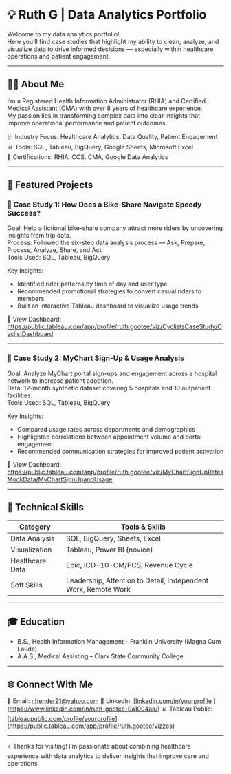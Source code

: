 # 💡 Ruth G | Data Analytics Portfolio

Welcome to my data analytics portfolio!  
Here you’ll find case studies that highlight my ability to clean, analyze, and visualize data to drive informed decisions — especially within healthcare operations and patient engagement.

---

## 👩‍💻 About Me

I’m a Registered Health Information Administrator (RHIA) and Certified Medical Assistant (CMA) with over 8 years of healthcare experience.  
My passion lies in transforming complex data into clear insights that improve operational performance and patient outcomes.  

🩺 Industry Focus: Healthcare Analytics, Data Quality, Patient Engagement  
📊 Tools: SQL, Tableau, BigQuery, Google Sheets, Microsoft Excel  
🧠 Certifications: RHIA, CCS, CMA, Google Data Analytics  

---

## 📂 Featured Projects

### 🚴 Case Study 1: How Does a Bike-Share Navigate Speedy Success?
Goal: Help a fictional bike-share company attract more riders by uncovering insights from trip data.  
Process: Followed the six-step data analysis process — Ask, Prepare, Process, Analyze, Share, and Act.  
Tools Used: SQL, Tableau, BigQuery 

Key Insights:
- Identified rider patterns by time of day and user type  
- Recommended promotional strategies to convert casual riders to members  
- Built an interactive Tableau dashboard to visualize usage trends  

🔗 View Dashboard: https://public.tableau.com/app/profile/ruth.gootee/viz/CyclistsCaseStudy/CyclistDashboard

---

### 🏥 Case Study 2: MyChart Sign-Up & Usage Analysis
Goal: Analyze MyChart portal sign-ups and engagement across a hospital network to increase patient adoption.  
Data: 12-month synthetic dataset covering 5 hospitals and 10 outpatient facilities.  
Tools Used: SQL, Tableau, BigQuery  

Key Insights:
- Compared usage rates across departments and demographics  
- Highlighted correlations between appointment volume and portal engagement  
- Recommended communication strategies for improved patient activation  

🔗 View Dashboard: https://public.tableau.com/app/profile/ruth.gootee/viz/MyChartSignUpRatesMockData/MyChartSignUpandUsage

---

## 🧰 Technical Skills

| Category | Tools & Skills |
|-----------|----------------|
| Data Analysis | SQL, BigQuery, Sheets, Excel |
| Visualization | Tableau, Power BI (novice) |
| Healthcare Data | Epic, ICD-10-CM/PCS, Revenue Cycle |
| Soft Skills | Leadership, Attention to Detail, Independent Work, Remote Work |

---

## 🎓 Education

- B.S., Health Information Management – Franklin University (Magna Cum Laude)  
- A.A.S., Medical Assisting – Clark State Community College  

---

## 🌐 Connect With Me

📧 Email: r.hender91@yahoo.com 
🔗 LinkedIn: [[linkedin.com/in/yourprofile](#)  ](https://www.linkedin.com/in/ruth-gootee-0a1004aa/)
📊 Tableau Public: [[tableaupublic.com/profile/yourprofile](#)](https://public.tableau.com/app/profile/ruth.gootee/vizzes)

---

⭐ Thanks for visiting! I’m passionate about combining healthcare experience with data analytics to deliver insights that improve care and operations.
